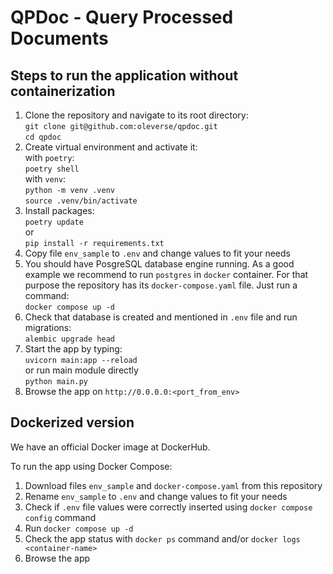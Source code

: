 # QPDoc - Query Processed Documents

## Steps to run the application without containerization

1. Clone the repository and navigate to its root directory:  
`git clone git@github.com:oleverse/qpdoc.git`  
`cd qpdoc`  
2. Create virtual environment and activate it:  
with `poetry`:  
`poetry shell`  
with `venv`:  
`python -m venv .venv`  
`source .venv/bin/activate`
3. Install packages:  
`poetry update`  
or  
`pip install -r requirements.txt`
4. Copy file `env_sample` to `.env` and change values to fit your needs  
5. You should have PosgreSQL database engine running. 
As a good example we recommend to run `postgres` in `docker` container.
For that purpose the repository has its `docker-compose.yaml` file.
Just run a command:  
`docker compose up -d`  
6. Check that database is created and mentioned in `.env` file and run migrations:  
`alembic upgrade head`
7. Start the app by typing:  
`uvicorn main:app --reload`  
or run main module directly  
`python main.py`
8. Browse the app on `http://0.0.0.0:<port_from_env>`


## Dockerized version

We have an official Docker image at DockerHub.  
  
To run the app using Docker Compose:  
1. Download files `env_sample` and `docker-compose.yaml` from this repository  
2. Rename `env_sample` to `.env` and change values to fit your needs
3. Check if `.env` file values were correctly inserted using `docker compose config` command
4. Run `docker compose up -d`  
5. Check the app status with `docker ps` command and/or `docker logs <container-name>`  
6. Browse the app  
